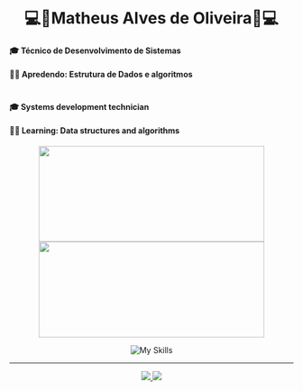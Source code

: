 # <div align="center">💻🎵Matheus Alves de Oliveira🎵💻</div>

#### 🎓 Técnico de Desenvolvimento de Sistemas
#### ✍🏻 Apredendo: Estrutura de Dados e algoritmos

#

#### 🎓 Systems development technician
#### ✍🏻 Learning: Data structures and algorithms

<div align="center">
  <div align="center">
    <img height="170em"width="400em" src="https://github-readme-stats.vercel.app/api?username=MalvzMK1&show_icons=true&theme=dark&include_all_commits=true&count_private=true"/>
    <img height="170em"width="400em" src="https://github-readme-stats.vercel.app/api/top-langs/?username=MalvzMK1&layout=compact&langs_count=7&theme=dark"/>
  </div>
  
  ![My Skills](https://skillicons.dev/icons?i=ts,nodejs,cs,nginx,azure,mysql,nestjs)
  <hr>

  <div align="center">
    <a href = "mailto:contact.matheus.alvesdoliveira06@gmail.com">
      <img src="https://img.shields.io/badge/-Gmail-%23333?style=for-the-badge&logo=gmail&logoColor=white" target="_blank">
    </a>
    <a href="https://www.linkedin.com/in/matheus-alves-de-oliveira-904372239/" target="_blank">
      <img src="https://img.shields.io/badge/-LinkedIn-%230077B5?style=for-the-badge&logo=linkedin&logoColor=white" target="_blank">
    </a>
  </div>
</div>
